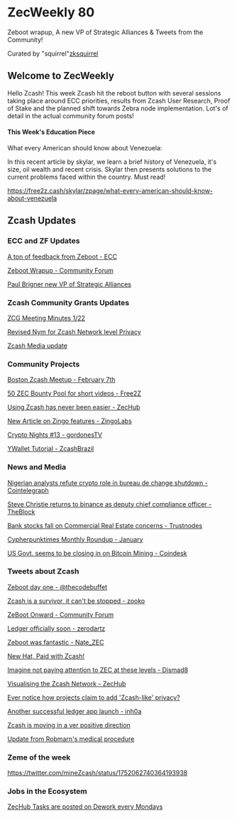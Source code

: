 # ZecWeekly 80

Zeboot wrapup, A new VP of Strategic Alliances & Tweets from the Community! 

Curated by "squirrel"[zksquirrel](https://twitter.com/zksquirrel)


## Welcome to ZecWeekly 

Hello Zcash! This week Zcash hit the reboot button with several sessions taking place around ECC priorities, results from Zcash User Research, Proof of Stake and the planned shift towards Zebra node implementation. Lot's of detail in the actual community forum posts!  


#### This Week's Education Piece

What every American should know about Venezuela: 

In this recent article by skylar, we learn a brief history of Venezuela, it's size, oil wealth and recent crisis. Skylar then presents solutions to the current problems faced within the country. Must read! 

https://free2z.cash/skylar/zpage/what-every-american-should-know-about-venezuela


## Zcash Updates

### ECC and ZF Updates

[A ton of feedback from Zeboot - ECC](https://twitter.com/ElectricCoinCo/status/1753838710846640387)

[Zeboot Wrapup - Community Forum](https://forum.zcashcommunity.com/t/zeboot-ecc-community-workshops/46331/76)

[Paul Brigner new VP of Strategic Alliances](https://twitter.com/paulbrigner/status/1753841192024871088)



### Zcash Community Grants Updates

[ZCG Meeting Minutes 1/22](https://forum.zcashcommunity.com/t/zcash-community-grants-meeting-minutes-1-22-2024/46719)

[Revised Nym for Zcash Network level Privacy](https://forum.zcashcommunity.com/t/revised-nym-for-zcash-network-level-privacy/46688)

[Zcash Media update](https://forum.zcashcommunity.com/t/zcash-media-2023/43830/79)



### Community Projects

[Boston Zcash Meetup - February 7th](https://twitter.com/BostonZcash/status/1751804943122481630)

[50 ZEC Bounty Pool for short videos - Free2Z](https://twitter.com/free2zcash/status/1753577705441030295)

[Using Zcash has never been easier - ZecHub](https://twitter.com/ZecHub/status/1753881360920457232)

[New Article on Zingo features - ZingoLabs](https://free2z.cash/zingolabs/zpage/faster-synchronisation-view-in-the-block-explorer-and-more)

[Crypto Nights #13 - gordonesTV](https://www.youtube.com/watch?v=xfKWwls8h4s&feature=youtu.be&themeRefresh=1)

[YWallet Tutorial - ZcashBrazil](https://www.youtube.com/watch?v=3bLcUI4XeII)



### News and Media

[Nigerian analysts refute crypto role in bureau de change shutdown - Cointelegraph](https://cointelegraph.com/news/nigerian-analysts-refute-claims-of-crypto-role-in-the-capitals-bdc-shutdown)

[Steve Christie returns to binance as deputy chief compliance officer - TheBlock](https://www.theblock.co/post/275867/steve-christie-returns-to-binance-as-deputy-chief-compliance-officer)

[Bank stocks fall on Commercial Real Estate concerns - Trustnodes](https://www.trustnodes.com/2024/02/01/bank-stocks-fall-on-commercial-real-estate-concerns)

[Cypherpunktimes Monthly Roundup - January](https://www.cypherpunktimes.com/cypherpunk-times-monthly-roundup-january-2024-edition/)

[US Govt. seems to be closing in on Bitcoin Mining - Coindesk](https://www.coindesk.com/consensus-magazine/2024/02/02/the-us-government-seems-to-be-closing-in-on-bitcoin-mining)



### Tweets about Zcash

[Zeboot day one - @thecodebuffet](https://twitter.com/thecodebuffet/status/1752412932791562278)

[Zcash is a survivor, it can't be stopped - zooko](https://twitter.com/zooko/status/1754178521692352630)

[ZeBoot Onward - Community Forum](https://forum.zcashcommunity.com/t/zeboot-onward/46801)

[Ledger officially soon - zerodartz](https://twitter.com/zerodartz/status/1752698724676161579)

[Zeboot was fantastic - Nate_ZEC](https://twitter.com/nate_zec/status/1753521144710541429)

[New Hat, Paid with Zcash!](https://twitter.com/zooko/status/1753588777891623254)

[Imagine not paying attention to ZEC at these levels - Dismad8](https://twitter.com/dismad8/status/1754011567535034634)

[Visualising the Zcash Network - ZecHub](https://twitter.com/ZecHub/status/1753475551208128564)

[Ever notice how projects claim to add 'Zcash-like' privacy?](https://twitter.com/zecrimoni/status/1752361912245899733)

[Another successful ledger app launch - inh0a](https://twitter.com/inh0a/status/1752708755924377852)

[Zcash is moving in a ver positive direction](https://twitter.com/eggs_max69/status/1752281529324089421)

[Update from Robmarn's medical procedure](https://free2z.cash/robmarn/zpage/avances-de-campana-de-recaudacion-para-realizarme-una-parotidectomia)


### Zeme of the week

https://twitter.com/mineZcash/status/1752062740364193938

### Jobs in the Ecosystem 

[ZecHub Tasks are posted on Dework every Mondays](https://app.dework.xyz/zechub-2424)
